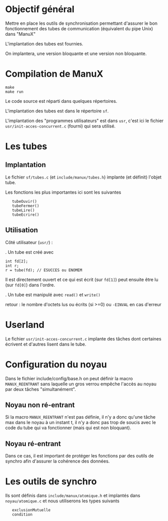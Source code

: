 # Objectif général

   Mettre en place les outils de synchronisation permettant d'assurer le bon fonctionnement
des tubes de communication (équivalent du pipe Unix) dans "ManuX"

   L'implantation des tubes est fournies.

   On implantera, une version bloquante et une version non bloquante.

# Compilation de ManuX

   ```
   make
   make run
   ```


   Le code source est réparti dans quelques répertoires.

   L'implantation des tubes est dans le répertoire `sf`.

   L'implantation des "programmes utilisateurs" est dans `usr`,
c'est ici le fichier `usr/init-acces-concurrent.c` (fourni) qui sera utilisé.

# Les tubes

## Implantation

   Le fichier `sf/tubes.c` (et `include/manux/tubes.h`) implante (et définit)
l'objet tube.

   Les fonctions les plus importantes ici sont les suivantes

```
   tubeOuvir()
   tubeFermer()
   tubeLire()
   tubeEcrire()
```

## Utilisation

   Côté utilisateur (`usr/`) :

   . Un tube est créé avec

```
int fd[2];
int r;
r = tube(fd); // ESUCCES ou ENOMEM
```

   Il est directement ouvert et ce qui est écrit (sur `fd[1]`)
peut ensuite être lu (sur `fd[0]`) dans l'ordre.

   . Un tube est manipulé avec `read()` et `write()`

retour : le nombre d'octets lus ou écrits (si >=0) ou `-EINVAL` en
cas d'erreur

# Userland

   Le fichier `usr/init-acces-concurrent.c` implante des tâches dont
certaines écrivent et d'autres lisent dans le tube.

# Configuration du noyau

   Dans le fichier include/config/base.h on peut définir la macro `MANUX_REENTRANT`
sans laquelle un gros verrou empêche l'accès au noyau par deux tâches "simultanément".

##  Noyau non ré-entrant

   Si la macro `MANUX_REENTRANT` n'est pas définie, il n'y a donc qu'une tâche max
dans le noyau à un instant t, il n'y a donc pas trop de soucis avec le code du tube
qui va fonctionner (mais qui est non bloquant).

## Noyau ré-entrant

  Dans ce cas, il est important de protéger les fonctions par des outils de synchro
afin d'assurer la cohérence des données.

# Les outils de synchro

   Ils sont définis dans `include/manux/atomique.h` et implantés dans `noyau/atomique.c` et
nous utiliserons les types suivants

```
   exclusionMutuelle
   condition
```
